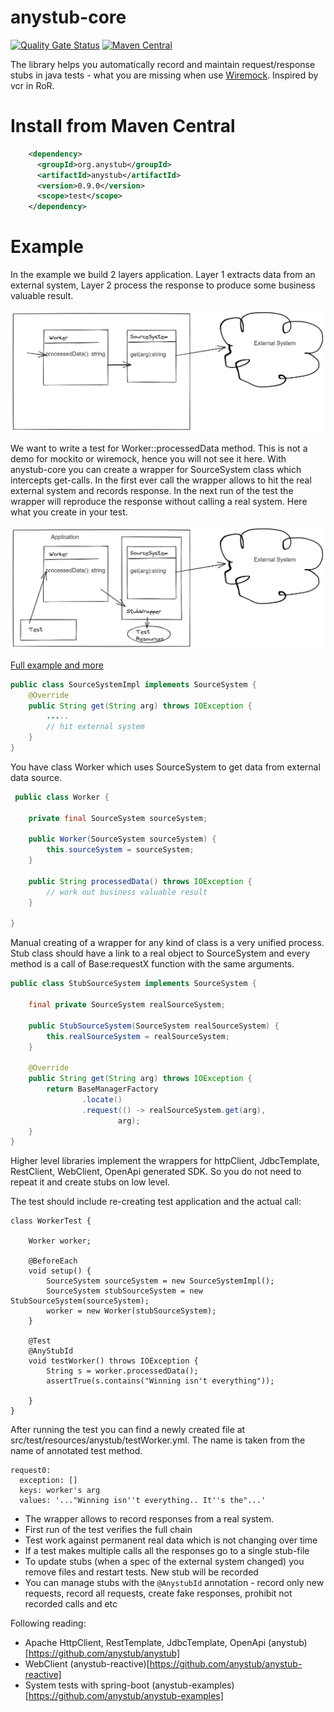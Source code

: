 # anystub-core   

[![Quality Gate Status](https://sonarcloud.io/api/project_badges/measure?project=anystub_anystub-core&metric=alert_status)](https://sonarcloud.io/summary/new_code?id=anystub_anystub-core)
[![Maven Central](https://maven-badges.herokuapp.com/maven-central/org.anystub/anystub-core/badge.svg)](https://maven-badges.herokuapp.com/maven-central/org.anystub/anystub-core)

The library helps you automatically record and maintain request/response stubs in java tests - what you are missing when use [Wiremock](https://wiremock.org/). Inspired by vcr in RoR.

Install from Maven Central 
===

``` xml
    <dependency>
      <groupId>org.anystub</groupId>
      <artifactId>anystub</artifactId>
      <version>0.9.0</version>
      <scope>test</scope>
    </dependency>
```



Example
===

In the example we build 2 layers application. Layer 1 extracts data from an external system, Layer 2 process the response to produce
some business valuable result.

![Basic application](img/app-descr.png)

We want to write a test for Worker::processedData method. This is not a demo for mockito or wiremock, hence you will not see it here.
With anystub-core you can create a wrapper for SourceSystem class which intercepts get-calls. In the first ever call the
wrapper allows to hit the real external system and records response. In the next run of the test the wrapper will reproduce
the response without calling a real system. Here what you create in your test. 

![Basic application](img/app-descr-test.png)

[Full example and more](https://github.com/anystub/anystub-examples/tree/main/plain2/src/main/java/org/anystub/examples) 


``` java
public class SourceSystemImpl implements SourceSystem {
    @Override
    public String get(String arg) throws IOException {
        .....
        // hit external system
    }
}
```

You have class Worker which uses SourceSystem to get data from external data source.

``` java 
 public class Worker {

    private final SourceSystem sourceSystem;

    public Worker(SourceSystem sourceSystem) {
        this.sourceSystem = sourceSystem;
    }

    public String processedData() throws IOException {
        // work out business valuable result
    }

}
```

Manual creating of a wrapper for any kind of class is a very unified process. Stub class should have a link to a real
object to SourceSystem and every method is a call of Base:requestX function with the same arguments. 

``` java
public class StubSourceSystem implements SourceSystem {

    final private SourceSystem realSourceSystem;

    public StubSourceSystem(SourceSystem realSourceSystem) {
        this.realSourceSystem = realSourceSystem;
    }

    @Override
    public String get(String arg) throws IOException {
        return BaseManagerFactory
                .locate()
                .request(() -> realSourceSystem.get(arg),
                        arg);
    }
}

```

Higher level libraries implement the wrappers for httpClient, JdbcTemplate, RestClient, WebClient, OpenApi generated SDK. 
So you do not need to repeat it and create stubs on low level. 

The test should include re-creating test application and the actual call:

```
class WorkerTest {

    Worker worker;

    @BeforeEach
    void setup() {
        SourceSystem sourceSystem = new SourceSystemImpl();
        SourceSystem stubSourceSystem = new StubSourceSystem(sourceSystem);
        worker = new Worker(stubSourceSystem);
    }

    @Test
    @AnyStubId
    void testWorker() throws IOException {
        String s = worker.processedData();
        assertTrue(s.contains("Winning isn't everything"));

    }
}
```
After running the test you can find a newly created file at src/test/resources/anystub/testWorker.yml. The name is taken 
from the name of annotated test method.

```
request0:
  exception: []
  keys: worker's arg
  values: '..."Winning isn''t everything.. It''s the"...'

```

- The wrapper allows to record responses from a real system.
- First run of the test verifies the full chain
- Test work against permanent real data which is not changing over time
- If a test makes multiple calls all the responses go to a single stub-file
- To update stubs (when a spec of the external system changed) you remove files and restart tests. New stub will be recorded
- You can manage stubs with the `@AnystubId` annotation - record only new requests, record all requests, create fake responses, 
prohibit not recorded calls and etc


Following reading:
- Apache HttpClient, RestTemplate, JdbcTemplate, OpenApi (anystub)[https://github.com/anystub/anystub]
- WebClient (anystub-reactive)[https://github.com/anystub/anystub-reactive]
- System tests with spring-boot (anystub-examples)[https://github.com/anystub/anystub-examples]
